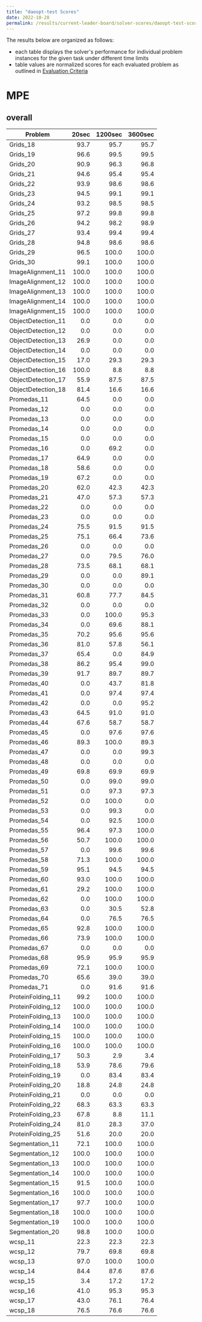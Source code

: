 ```yaml
---
title: "daoopt-test Scores"
date: 2022-10-28
permalink: /results/current-leader-board/solver-scores/daoopt-test-scores
---
```




The results below are organized as follows:
- each table displays the solver's performance for individual problem instances for the given task under different time limits
- table values are normalized scores for each evaluated problem as outlined in [Evaluation Criteria](https://uaicompetition.github.io/uci-2022/results/evaluation-criteria/)


# MPE

## overall

|      Problem       | 20sec | 1200sec | 3600sec |
| ------------------ | ----: | ------: | ------: |
| Grids_18           |  93.7 |    95.7 |    95.7 |
| Grids_19           |  96.6 |    99.5 |    99.5 |
| Grids_20           |  90.9 |    96.3 |    96.8 |
| Grids_21           |  94.6 |    95.4 |    95.4 |
| Grids_22           |  93.9 |    98.6 |    98.6 |
| Grids_23           |  94.5 |    99.1 |    99.1 |
| Grids_24           |  93.2 |    98.5 |    98.5 |
| Grids_25           |  97.2 |    99.8 |    99.8 |
| Grids_26           |  94.2 |    98.2 |    98.9 |
| Grids_27           |  93.4 |    99.4 |    99.4 |
| Grids_28           |  94.8 |    98.6 |    98.6 |
| Grids_29           |  96.5 |   100.0 |   100.0 |
| Grids_30           |  99.1 |   100.0 |   100.0 |
| ImageAlignment_11  | 100.0 |   100.0 |   100.0 |
| ImageAlignment_12  | 100.0 |   100.0 |   100.0 |
| ImageAlignment_13  | 100.0 |   100.0 |   100.0 |
| ImageAlignment_14  | 100.0 |   100.0 |   100.0 |
| ImageAlignment_15  | 100.0 |   100.0 |   100.0 |
| ObjectDetection_11 |   0.0 |     0.0 |     0.0 |
| ObjectDetection_12 |   0.0 |     0.0 |     0.0 |
| ObjectDetection_13 |  26.9 |     0.0 |     0.0 |
| ObjectDetection_14 |   0.0 |     0.0 |     0.0 |
| ObjectDetection_15 |  17.0 |    29.3 |    29.3 |
| ObjectDetection_16 | 100.0 |     8.8 |     8.8 |
| ObjectDetection_17 |  55.9 |    87.5 |    87.5 |
| ObjectDetection_18 |  81.4 |    16.6 |    16.6 |
| Promedas_11        |  64.5 |     0.0 |     0.0 |
| Promedas_12        |   0.0 |     0.0 |     0.0 |
| Promedas_13        |   0.0 |     0.0 |     0.0 |
| Promedas_14        |   0.0 |     0.0 |     0.0 |
| Promedas_15        |   0.0 |     0.0 |     0.0 |
| Promedas_16        |   0.0 |    69.2 |     0.0 |
| Promedas_17        |  64.9 |     0.0 |     0.0 |
| Promedas_18        |  58.6 |     0.0 |     0.0 |
| Promedas_19        |  67.2 |     0.0 |     0.0 |
| Promedas_20        |  62.0 |    42.3 |    42.3 |
| Promedas_21        |  47.0 |    57.3 |    57.3 |
| Promedas_22        |   0.0 |     0.0 |     0.0 |
| Promedas_23        |   0.0 |     0.0 |     0.0 |
| Promedas_24        |  75.5 |    91.5 |    91.5 |
| Promedas_25        |  75.1 |    66.4 |    73.6 |
| Promedas_26        |   0.0 |     0.0 |     0.0 |
| Promedas_27        |   0.0 |    79.5 |    76.0 |
| Promedas_28        |  73.5 |    68.1 |    68.1 |
| Promedas_29        |   0.0 |     0.0 |    89.1 |
| Promedas_30        |   0.0 |     0.0 |     0.0 |
| Promedas_31        |  60.8 |    77.7 |    84.5 |
| Promedas_32        |   0.0 |     0.0 |     0.0 |
| Promedas_33        |   0.0 |   100.0 |    95.3 |
| Promedas_34        |   0.0 |    69.6 |    88.1 |
| Promedas_35        |  70.2 |    95.6 |    95.6 |
| Promedas_36        |  81.0 |    57.8 |    56.1 |
| Promedas_37        |  65.4 |     0.0 |    84.9 |
| Promedas_38        |  86.2 |    95.4 |    99.0 |
| Promedas_39        |  91.7 |    89.7 |    89.7 |
| Promedas_40        |   0.0 |    43.7 |    81.8 |
| Promedas_41        |   0.0 |    97.4 |    97.4 |
| Promedas_42        |   0.0 |     0.0 |    95.2 |
| Promedas_43        |  64.5 |    91.0 |    91.0 |
| Promedas_44        |  67.6 |    58.7 |    58.7 |
| Promedas_45        |   0.0 |    97.6 |    97.6 |
| Promedas_46        |  89.3 |   100.0 |    89.3 |
| Promedas_47        |   0.0 |     0.0 |    99.3 |
| Promedas_48        |   0.0 |     0.0 |     0.0 |
| Promedas_49        |  69.8 |    69.9 |    69.9 |
| Promedas_50        |   0.0 |    99.0 |    99.0 |
| Promedas_51        |   0.0 |    97.3 |    97.3 |
| Promedas_52        |   0.0 |   100.0 |     0.0 |
| Promedas_53        |   0.0 |    99.3 |     0.0 |
| Promedas_54        |   0.0 |    92.5 |   100.0 |
| Promedas_55        |  96.4 |    97.3 |   100.0 |
| Promedas_56        |  50.7 |   100.0 |   100.0 |
| Promedas_57        |   0.0 |    99.6 |    99.6 |
| Promedas_58        |  71.3 |   100.0 |   100.0 |
| Promedas_59        |  95.1 |    94.5 |    94.5 |
| Promedas_60        |  93.0 |   100.0 |   100.0 |
| Promedas_61        |  29.2 |   100.0 |   100.0 |
| Promedas_62        |   0.0 |   100.0 |   100.0 |
| Promedas_63        |   0.0 |    30.5 |    52.8 |
| Promedas_64        |   0.0 |    76.5 |    76.5 |
| Promedas_65        |  92.8 |   100.0 |   100.0 |
| Promedas_66        |  73.9 |   100.0 |   100.0 |
| Promedas_67        |   0.0 |     0.0 |     0.0 |
| Promedas_68        |  95.9 |    95.9 |    95.9 |
| Promedas_69        |  72.1 |   100.0 |   100.0 |
| Promedas_70        |  65.6 |    39.0 |    39.0 |
| Promedas_71        |   0.0 |    91.6 |    91.6 |
| ProteinFolding_11  |  99.2 |   100.0 |   100.0 |
| ProteinFolding_12  | 100.0 |   100.0 |   100.0 |
| ProteinFolding_13  | 100.0 |   100.0 |   100.0 |
| ProteinFolding_14  | 100.0 |   100.0 |   100.0 |
| ProteinFolding_15  | 100.0 |   100.0 |   100.0 |
| ProteinFolding_16  | 100.0 |   100.0 |   100.0 |
| ProteinFolding_17  |  50.3 |     2.9 |     3.4 |
| ProteinFolding_18  |  53.9 |    78.6 |    79.6 |
| ProteinFolding_19  |   0.0 |    83.4 |    83.4 |
| ProteinFolding_20  |  18.8 |    24.8 |    24.8 |
| ProteinFolding_21  |   0.0 |     0.0 |     0.0 |
| ProteinFolding_22  |  68.3 |    63.3 |    63.3 |
| ProteinFolding_23  |  67.8 |     8.8 |    11.1 |
| ProteinFolding_24  |  81.0 |    28.3 |    37.0 |
| ProteinFolding_25  |  51.6 |    20.0 |    20.0 |
| Segmentation_11    |  72.1 |   100.0 |   100.0 |
| Segmentation_12    | 100.0 |   100.0 |   100.0 |
| Segmentation_13    | 100.0 |   100.0 |   100.0 |
| Segmentation_14    | 100.0 |   100.0 |   100.0 |
| Segmentation_15    |  91.5 |   100.0 |   100.0 |
| Segmentation_16    | 100.0 |   100.0 |   100.0 |
| Segmentation_17    |  97.7 |   100.0 |   100.0 |
| Segmentation_18    | 100.0 |   100.0 |   100.0 |
| Segmentation_19    | 100.0 |   100.0 |   100.0 |
| Segmentation_20    |  98.8 |   100.0 |   100.0 |
| wcsp_11            |  22.3 |    22.3 |    22.3 |
| wcsp_12            |  79.7 |    69.8 |    69.8 |
| wcsp_13            |  97.0 |   100.0 |   100.0 |
| wcsp_14            |  84.4 |    87.6 |    87.6 |
| wcsp_15            |   3.4 |    17.2 |    17.2 |
| wcsp_16            |  41.0 |    95.3 |    95.3 |
| wcsp_17            |  43.0 |    76.1 |    76.4 |
| wcsp_18            |  76.5 |    76.6 |    76.6 |

